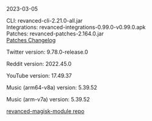 2023-03-05
  
CLI: revanced-cli-2.21.0-all.jar  
Integrations: revanced-integrations-0.99.0-v0.99.0.apk  
Patches: revanced-patches-2.164.0.jar  
[Patches Changelog](https://github.com/revanced/revanced-patches/releases/tag/v2.164.0)  

Twitter version: 9.78.0-release.0  

Reddit version: 2022.45.0  

YouTube version: 17.49.37  

Music (arm64-v8a) version: 5.39.52  

Music (arm-v7a) version: 5.39.52  

[revanced-magisk-module repo](https://github.com/j-hc/revanced-magisk-module)
